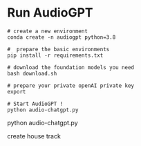# Run AudioGPT
```
# create a new environment
conda create -n audiogpt python=3.8

#  prepare the basic environments
pip install -r requirements.txt

# download the foundation models you need
bash download.sh

# prepare your private openAI private key
export 

# Start AudioGPT !
python audio-chatgpt.py
```


python audio-chatgpt.py

create house track
